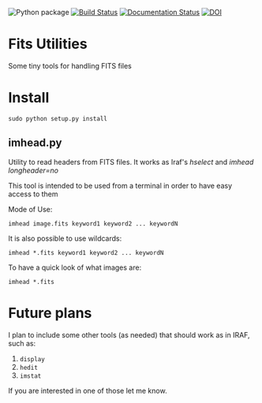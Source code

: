 ![Python package](https://github.com/simontorres/fits_utilities/workflows/Python%20package/badge.svg)
[![Build Status](https://travis-ci.org/simontorres/fitsUtilities.svg?branch=master)](https://travis-ci.org/simontorres/fitsUtilities)
[![Documentation Status](https://readthedocs.org/projects/fitsutilities/badge/?version=latest)](http://fitsutilities.readthedocs.io/en/latest/?badge=latest)
[![DOI](https://zenodo.org/badge/73316179.svg)](https://zenodo.org/badge/latestdoi/73316179)


# Fits Utilities
Some tiny tools for handling FITS files

# Install

```shell
sudo python setup.py install
```

## imhead.py

Utility to read headers from FITS files. It works as Iraf's _hselect_
and _imhead longheader=no_ 

This tool is intended to be used from a terminal in order to have easy
access to them

Mode of Use:

```shell
imhead image.fits keyword1 keyword2 ... keywordN
```

It is also possible to use wildcards:
```shell
imhead *.fits keyword1 keyword2 ... keywordN
```

To have a quick look of what images are:
```shell
imhead *.fits
```

# Future plans
I plan to include some other tools (as needed) that should work as in
IRAF, such as:

1. `display`
2. `hedit`
3. `imstat`

If you are interested in one of those let me know.
